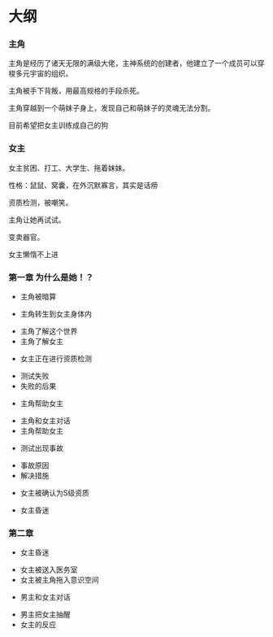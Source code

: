 # 大纲

### 主角

主角是经历了诸天无限的满级大佬，主神系统的创建者，他建立了一个成员可以穿梭多元宇宙的组织。

主角被手下背叛，用最高规格的手段杀死。

主角穿越到一个萌妹子身上，发现自己和萌妹子的灵魂无法分割。

目前希望把女主训练成自己的狗


### 女主

女主贫困、打工、大学生、拖着妹妹。

性格：鼠鼠、窝囊，在外沉默寡言，其实是话痨

资质检测，被嘲笑。

主角让她再试试。

变卖器官。

女主懒惰不上进


### 第一章 为什么是她！？

* 主角被暗算

* 主角转生到女主身体内
- 主角了解这个世界
- 主角了解女主

* 女主正在进行资质检测
- 测试失败
- 失败的后果

* 主角帮助女主
- 主角和女主对话
- 主角帮助女主

* 测试出现事故
- 事故原因
- 解决措施

* 女主被确认为S级资质
- 女主昏迷

### 第二章

* 女主昏迷
- 女主被送入医务室
- 女主被主角拖入意识空间

* 男主和女主对话
- 男主把女主抽醒
- 女主的反应


